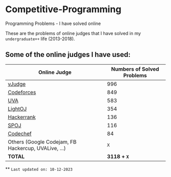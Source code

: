# Competitive-Programming
Programming Problems - I have solved online

These are the problems of online judges that I have solved in my `undergraduate++` life (2013-2018).

## Some of the online judges I have used: 


| Online Judge | Numbers of Solved Problems |
| --- | --- |
| [vJudge](https://vjudge.net/user/dipta007) | 996 |
| [Codeforces](https://codeforces.com/profile/dipta007) | 849 |
| [UVA](https://uhunt.onlinejudge.org/id/230145) | 583 |
| [LightOJ](https://lightoj.com/user/iamdipta) | 354 |
| [Hackerrank](https://www.hackerrank.com/dipta007?hr_r=1) | 136 |
| [SPOJ](https://www.spoj.com/users/dipta007/) | 116 |
| [Codechef](https://www.codechef.com/users/dipta007) | 84 |
| Others (Google Codejam, FB Hackercup, UVALive, ...) | `X` |
| **TOTAL** | **3118 + `X`** |

** `Last updated on: 10-12-2023`